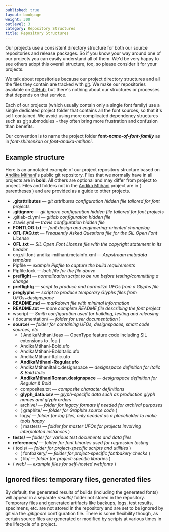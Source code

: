 ```yaml
---
published: true
layout: bookpage
weight: 300
outlevel: 3
category: Repository Structures
title: Repository Structures
---
```


Our projects use a consistent directory structure for both our source repositories and release packages. So if you know your way around one of our projects you can easily understand all of them. We'd be very happy to see others adopt this overall structure, too, so please consider it for your projects.

We talk about repositories because our project directory structures and all the files they contain are tracked with [git]. We make our repositories available on [GitHub], but there's nothing about our structures or processes that depends on that service.

Each of our projects (which usually contain only a single font family) use a single dedicated project folder that contains all the font sources, so that it's self-contained. We avoid using more complicated dependency structures such as [git] submodules - they often bring more frustration and confusion than benefits.

Our convention is to name the project folder __font-*name-of-font-family*__ as in *font-shimenkan* or *font-andika-mtihani*.

## Example structure

Here is an annotated example of our project repository structure based on [Andika Mtihani]'s public git repository. Files that we normally have in all projects are in __bold__. All others are optional and may differ from project to project. Files and folders not in the [Andika Mtihani] project are in ( parentheses ) and are provided as a guide to other projects.

- __.gitattributes__ — *git attributes configuration hidden file tailored for font projects*
- __.gitignore__ — *git ignore configuration hidden file tailored for font projects*
- .gitlab-ci.yml — *gitlab configuration hidden file*
- .travis.yml — *travis configuration hidden file*
- __FONTLOG.txt__ — *font design and engineering-oriented changelog*
- __OFL-FAQ.txt__ — *Frequently Asked Questions file for the SIL Open Font License*
- __OFL.txt__ — *SIL Open Font License file with the copyright statement in its header*
- org.sil.font-andika-mtihani.metainfo.xml — *Appstream metadata template*
- Pipfile — *example Pipfile to capture the build requirements*
- Pipfile.lock — *lock file for the file above*
- __preflight__ — *normalization script to be run before testing/committing a change*
- __preflightg__ — *script to produce and normalize UFOs from a Glyphs file*
- __preglyphs__ — *script to produce temporary Glyphs files from UFOs+designspace*
- __README.md__ — *markdown file with minimal information*
- __README.txt__ — *more complete README file describing the font project*
- wscript — *Smith configuration used for building, testing and releasing*
- ( documentation/ — *folder for user documentation* )
- __source/__ — *folder for containing UFOs, designspaces, smart code sources, etc*
  - ( AndikaMtihani.feax — OpenType feature code including SIL extensions to .fea )
  - AndikaMtihani-Bold.ufo
  - AndikaMtihani-BoldItalic.ufo
  - AndikaMtihani-Italic.ufo
  - __AndikaMtihani-Regular.ufo__
  - AndikaMtihaniItalic.designspace — *designspace definition for Italic & Bold Italic*
  - __AndikaMtihaniRoman.designspace__ — *designspace definition for Regular & Bold*
  - composites.txt — *composite character definitions*
  - __glyph_data.csv__ — *glyph-specific data such as production glyph names and glyph orders*
  - archive/ — *folder for legacy formats if needed for archival purposes*
  - ( graphite/ — *folder for Graphite source code* )
  - logs/ — *folder for log files, only needed as a placeholder to make tools happy*
  - ( masters/ — *folder for master UFOs for projects involving interpolated instances* )
- __tests/__ — *folder for various test documents and data files*
- __references/__ — *folder for font binaries used for regression testing*
- ( tools/ — *folder for project-specific scripts and utilities* )
  - ( fontbakery/ — *folder for project-specific fontbakery checks* )
  - ( lib/ — *folder for project-specific libraries* )
- ( web/ — *example files for self-hosted webfonts* )

## Ignored files: temporary files, generated files ###

By default, the generated results of builds (including the generated fonts) will appear in a separate *results/* folder not stored in the repository. Temporary files and generated artifacts like backups, logs, test results, specimens, etc. are not stored in the repository and are set to be ignored by git via the *.gitignore* configuration file. There is some flexibility though, as certain source files are generated or modified by scripts at various times in the lifecycle of a project.

[git]: https://git-scm.com/
[GitHub]: https://github.com/
[Andika Mtihani]: https://github.com/silnrsi/font-andika-mtihani
